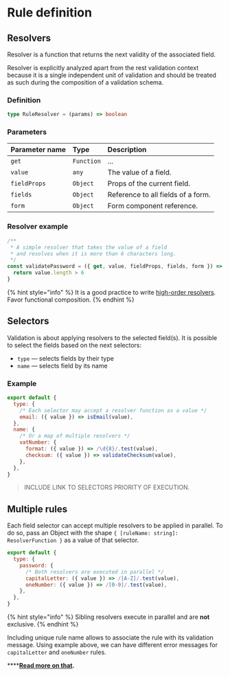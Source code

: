 # Rule definition

## Resolvers

Resolver is a function that returns the next validity of the associated field.

Resolver is explicitly analyzed apart from the rest validation context because it is a single independent unit of validation and should be treated as such during the composition of a validation schema.

### Definition

```typescript
type RuleResolver = (params) => boolean
```

### Parameters

| Parameter name | Type | Description |
| :--- | :--- | :--- |
| `get` | `Function` | ... |
| `value` | `any` | The value of a field. |
| `fieldProps` | `Object` | Props of the current field. |
| `fields` | `Object` | Reference to all fields of a form. |
| `form` | `Object` | Form component reference. |

### Resolver example

```javascript
/**
 * A simple resolver that takes the value of a field
 * and resolves when it is more than 6 characters long.
 */
const validatePassword = ({ get, value, fieldProps, fields, form }) => {
  return value.length > 6
}
```

{% hint style="info" %}
It is a good practice to write [high-order resolvers](../../recepies/reducing-boilerplate.md). Favor functional composition.
{% endhint %}

## Selectors

Validation is about applying resolvers to the selected field\(s\). It is possible to select the fields based on the next selectors:

* `type` — selects fields by their type
* `name` — selects field by its name

### Example

```javascript
export default {
  type: {
    /* Each selector may accept a resolver function as a value */
    email: ({ value }) => isEmail(value),
  },
  name: {
    /* Or a map of multiple resolvers */
    vatNumber: {
      format: ({ value }) => /\d{8}/.test(value),
      checksum: ({ value }) => validateChecksum(value),
    },
  },
}
```

> INCLUDE LINK TO SELECTORS PRIORITY OF EXECUTION.

## Multiple rules

Each field selector can accept multiple resolvers to be applied in parallel. To do so, pass an Object with the shape `{ [ruleName: string]: ResolverFunction }` as a value of that selector.

```jsx
export default {
  type: {
    password: {
      /* Both resolvers are executed in parallel */
      capitalLetter: ({ value }) => /[A-Z]/.test(value),
      oneNumber: ({ value }) => /[0-9]/.test(value),
    },
  },
}
```

{% hint style="info" %}
Sibling resolvers execute in parallel and are **not** exclusive.
{% endhint %}

Including unique rule name allows to associate the rule with its validation message. Using example above, we can have different error messages for `capitalLetter` and `oneNumber` rules.

\*\*\*\*[**Read more on that**](../../getting-started/validation-messages.md#specific-messages)**.**



